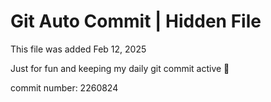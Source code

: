 # Git Auto Commit | Hidden File

This file was added Feb 12, 2025

Just for fun and keeping my daily git commit active 🤪

commit number: 2260824
